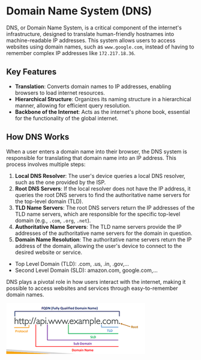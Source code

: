 # Domain Name System (DNS)

DNS, or Domain Name System, is a critical component of the internet's infrastructure, designed to translate human-friendly hostnames into machine-readable IP addresses. This system allows users to access websites using domain names, such as `www.google.com`, instead of having to remember complex IP addresses like `172.217.18.36`.

## Key Features

- **Translation**: Converts domain names to IP addresses, enabling browsers to load internet resources.
- **Hierarchical Structure**: Organizes its naming structure in a hierarchical manner, allowing for efficient query resolution.
- **Backbone of the Internet**: Acts as the internet's phone book, essential for the functionality of the global internet.

## How DNS Works

When a user enters a domain name into their browser, the DNS system is responsible for translating that domain name into an IP address. This process involves multiple steps:
1. **Local DNS Resolver**: The user's device queries a local DNS resolver, such as the one provided by the ISP.
2. **Root DNS Servers**: If the local resolver does not have the IP address, it queries the root DNS servers to find the authoritative name servers for the top-level domain (TLD).
3. **TLD Name Servers**: The root DNS servers return the IP addresses of the TLD name servers, which are responsible for the specific top-level domain (e.g., `.com`, `.org`, `.net`).
4. **Authoritative Name Servers**: The TLD name servers provide the IP addresses of the authoritative name servers for the domain in question.
5. **Domain Name Resolution**: The authoritative name servers return the IP address of the domain, allowing the user's device to connect to the desired website or service.

- Top Level Domain (TLD): .com, .us, .in, .gov,...
- Second Level Domain (SLD): amazon.com, google.com,...

DNS plays a pivotal role in how users interact with the internet, making it possible to access websites and services through easy-to-remember domain names.

![DNS Overview](../resources/images/route53/dns-overview.png)
